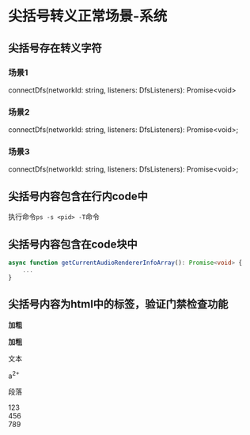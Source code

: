 # 尖括号转义正常场景-系统

## 尖括号存在转义字符

### 场景1

connectDfs(networkId: string, listeners: DfsListeners): Promise&lt;void&gt;

### 场景2

connectDfs(networkId: string, listeners: DfsListeners): Promise\<void>\;

### 场景3

connectDfs(networkId: string, listeners: DfsListeners): Promise\<void>;

## 尖括号内容包含在行内code中

执行命令`ps -s <pid> -T`命令 

## 尖括号内容包含在code块中

```ts
async function getCurrentAudioRendererInfoArray(): Promise<void> {
    ...
}
```

## 尖括号内容为html中的标签，验证门禁检查功能

<strong>加粗</strong>

<b>加粗</b>

<text>文本</text>

a<sup>2+</sup>

<p>段落</p>

123<br>456<br/>789
